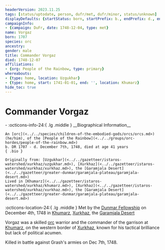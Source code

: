 ```yaml
---
headerVersion: 2023.11.25
tags: [status/uptodate, person, dufr/met, dufr/minor, status/unknown]
displayDefaults: {startStatus: born, startPrefix: b., endPrefix: d., endStatus: died}
campaignInfo:
- {campaign: DuFr, date: 1748-12-04, type: met}
name: Vorgaz
born: 1707
species: orc
ancestry:
gender: male
title: Commander Vorgaz
died: 1748-12-07
affiliations:
- {org: People of the Rainbow, type: primary}
whereabouts:
- {type: home, location: Uzgukhar}
- {type: home, start: 1741-01-01, end: '', location: Khumarz}
hide_toc: true
---
```


# Commander Vorgaz
<div class="grid cards ext-narrow-margin ext-one-column" markdown>
- :octicons-info-24:{ .lg .middle } __Biographical Information__

    An [orc](<../../species/children-of-the-embodied-gods/orcs/orcs.md>) (he/him), of the [People of the Rainbow](<../../groups/orc-hordes/people-of-the-rainbow.md>)  
    b. DR 1707 - d. December 7th, 1748, died at age 41 years  
    { .bio }

    Originally from: [Uzgukhar](<../../gazetteer/istaros-watershed/xurkhaz/uzgukhar.md>), [Xurkhaz](<../../gazetteer/istaros-watershed/xurkhaz/xurkhaz.md>), the [Garamjala Desert](<../../gazetteer/greater-dunmar/garamjala-plateau/garamjala-desert.md>)
    Lived in [Khumarz](<../../gazetteer/istaros-watershed/xurkhaz/khumarz.md>), [Xurkhaz](<../../gazetteer/istaros-watershed/xurkhaz/xurkhaz.md>), the [Garamjala Desert](<../../gazetteer/greater-dunmar/garamjala-plateau/garamjala-desert.md>)
</div>



:octicons-location-24:{ .lg .middle } Met by the [Dunmar Fellowship](<../pcs/dunmar-fellowship/dunmar-fellowship.md>) on December 4th, 1748 in [Khumarz](<../../gazetteer/istaros-watershed/xurkhaz/khumarz.md>), [Xurkhaz](<../../gazetteer/istaros-watershed/xurkhaz/xurkhaz.md>), the [Garamjala Desert](<../../gazetteer/greater-dunmar/garamjala-plateau/garamjala-desert.md>)  


Vorgaz was a skilled [orc](<../../species/children-of-the-embodied-gods/orcs/orcs.md>) warrior and the commander of the garrison at [Khumarz](<../../gazetteer/istaros-watershed/xurkhaz/khumarz.md>), on the western border of [Xurkhaz](<../../gazetteer/istaros-watershed/xurkhaz/xurkhaz.md>), known for his tactical brilliance but lack of political acumen. 

Killed in battle against Grash's armies on Dec 7th, 1748.  



